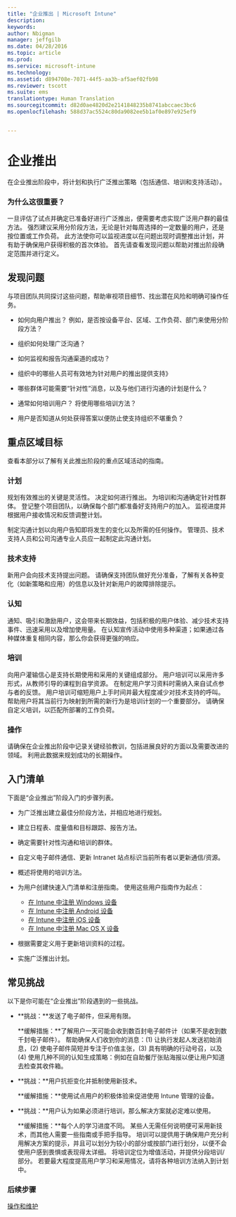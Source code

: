 ```yaml
---
title: "企业推出 | Microsoft Intune"
description: 
keywords: 
author: Nbigman
manager: jeffgilb
ms.date: 04/28/2016
ms.topic: article
ms.prod: 
ms.service: microsoft-intune
ms.technology: 
ms.assetid: d894708e-7071-44f5-aa3b-af5aef02fb98
ms.reviewer: tscott
ms.suite: ems
translationtype: Human Translation
ms.sourcegitcommit: d82d0ae4820d2e2141848235b8741abccaec3bc6
ms.openlocfilehash: 588d37ac5524c80da9082ee5b1af0e897e925ef9


---
```


# 企业推出
在企业推出阶段中，将计划和执行广泛推出策略（包括通信、培训和支持活动）。

### 为什么这很重要？
一旦评估了试点并确定已准备好进行广泛推出，便需要考虑实现广泛用户群的最佳方法。 强烈建议采用分阶段方法，无论是针对每周选择的一定数量的用户，还是按位置或工作负荷。 此方法使你可以监视进度以在问题出现时调整推出计划，并有助于确保用户获得积极的首次体验。
首先请查看发现问题以帮助对推出阶段确定范围并进行定义。

## 发现问题
与项目团队共同探讨这些问题，帮助审视项目细节、找出潜在风险和明确可操作任务。

-   如何向用户推出？ 例如，是否按设备平台、区域、工作负荷、部门来使用分阶段方法？

-   组织如何处理广泛沟通？

-   如何监视和报告沟通渠道的成功？

-   组织中的哪些人员可有效地为针对用户的推出提供支持》

-   哪些群体可能需要“针对性”消息，以及与他们进行沟通的计划是什么？

-   通常如何培训用户？ 将使用哪些培训方法？

-   用户是否知道从何处获得答案以便防止使支持组织不堪重负？

## 重点区域目标
查看本部分以了解有关此推出阶段的重点区域活动的指南。

### 计划
规划有效推出的关键是灵活性。 决定如何进行推出。 为培训和沟通确定针对性群体。 登记整个项目团队，以确保每个部门都准备好支持用户的加入。
监视进度并根据用户接收情况和反馈调整计划。

制定沟通计划以向用户告知即将发生的变化以及所需的任何操作。 管理员、技术支持人员和公司沟通专业人员应一起制定此沟通计划。

### 技术支持
新用户会向技术支持提出问题。 请确保支持团队做好充分准备，了解有关各种变化（如新策略和应用）的信息以及针对新用户的故障排除提示。

### 认知
通知、吸引和激励用户，这会带来长期效益，包括积极的用户体验、减少技术支持事件、迅速采用以及增加使用量。 在认知宣传活动中使用多种渠道；如果通过各种媒体重复相同内容，那么你会获得更强的响应。

### 培训
向用户灌输信心是支持长期使用和采用的关键组成部分。 用户培训可以采用许多形式，从教师引导的课程到自学资源。 在制定用户学习资料时需纳入来自试点参与者的反馈。 用户培训可缩短用户上手时间并最大程度减少对技术支持的呼叫。 帮助用户将其当前行为映射到所需的新行为是培训计划的一个重要部分。 请确保自定义培训，以匹配所部署的工作负荷。

### 操作
请确保在企业推出阶段中记录关键经验教训，包括进展良好的方面以及需要改进的领域。 利用此数据来规划成功的长期操作。

## 入门清单
下面是“企业推出”阶段入门的步骤列表。

-   为广泛推出建立最佳分阶段方法，并相应地进行规划。

-   建立日程表、度量值和目标跟踪、报告方法。

-   确定需要针对性沟通和培训的群体。

-   自定义电子邮件通信、更新 Intranet 站点标识当前所有者以更新通信/资源。

-   概述将使用的培训方法。

-   为用户创建快速入门清单和注册指南。
    使用这些用户指南作为起点：
    -  [在 Intune 中注册 Windows 设备](/intune/enduser/enroll-your-device-in-intune-windows)
    -  [在 Intune 中注册 Android 设备](/intune/enduser/enroll-your-device-in-intune-android)
    -  [在 Intune 中注册 iOS 设备](/intune/enduser/enroll-your-device-in-intune-ios)
    -  [在 Intune 中注册 Mac OS X 设备](/intune/enduser/enroll-your-device-in-intune-mac-os-x)

-   根据需要定义用于更新培训资料的过程。

-   实施广泛推出计划。

## 常见挑战
以下是你可能在“企业推出”阶段遇到的一些挑战。

-   **挑战：**发送了电子邮件，但采用有限。

    **缓解措施：**了解用户一天可能会收到数百封电子邮件计（如果不是收到数千封电子邮件）。 帮助确保人们收到你的消息：(1) 让执行发起人发送初始消息，(2) 使电子邮件简短并专注于价值主张，(3) 具有明确的行动号召，以及 (4) 使用几种不同的认知生成策略：例如在自助餐厅张贴海报以便让用户知道去检查其收件箱。

-   **挑战：**用户抗拒变化并抵制使用新技术。

    **缓解措施：**使用试点用户的积极体验来促进使用 Intune 管理的设备。

-   **挑战：**用户认为如果必须进行培训，那么解决方案就必定难以使用。

    **缓解措施：**每个人的学习进度不同。 某些人无需任何说明便可采用新技术，而其他人需要一些指南或手把手指导。 培训可以提供用于确保用户充分利用解决方案的提示，并且可以划分为较小的部分或按部门进行划分，以便不会使用户感到畏惧或表现得太详细。 将培训定位为增值活动，并提供分段培训/部分。 若要最大程度提高用户学习和采用情况，请将各种培训方法纳入到计划中。

### 后续步骤
[操作和维护](operations-and-maintenance.md)



<!--HONumber=Jun16_HO4-->


